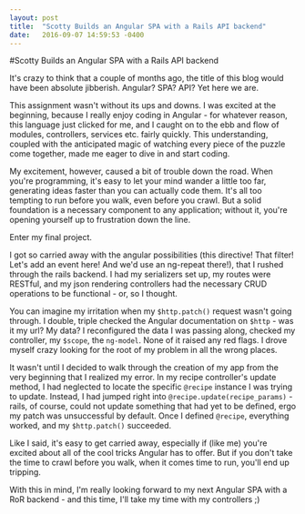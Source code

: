 ```yaml
---
layout: post
title:  "Scotty Builds an Angular SPA with a Rails API backend"
date:   2016-09-07 14:59:53 -0400
---
```


#Scotty Builds an Angular SPA with a Rails API backend

It's crazy to think that a couple of months ago, the title of this blog would have been absolute jibberish. Angular? SPA? API? Yet here we are. 

This assignment wasn't without its ups and downs. I was excited at the beginning, because I really enjoy coding in Angular - for whatever reason, this language just clicked for me, and I caught on to the ebb and flow of modules, controllers, services etc. fairly quickly. This understanding, coupled with the anticipated magic of watching every piece of the puzzle come together, made me eager to dive in and start coding.

My excitement, however, caused a bit of trouble down the road. When you're programming, it's easy to let your mind wander a little too far, generating ideas faster than you can actually code them. It's all too tempting to run before you walk, even before you crawl. But a solid foundation is a necessary component to any application; without it, you're opening yourself up to frustration down the line.

Enter my final project.

I got so carried away with the angular possibilities (this directive! That filter! Let's add an event here! And we'd use an ng-repeat there!), that I rushed through the rails backend. I had my serializers set up, my routes were RESTful, and my json rendering controllers had the necessary CRUD operations to be functional - or, so I thought.

You can imagine my irritation when my ```$http.patch()``` request wasn't going through. I double, triple checked the Angular documentation on ```$http``` - was it my url? My data? I reconfigured the data I was passing along, checked my controller, my ```$scope```, the ```ng-model```. None of it raised any red flags. I drove myself crazy looking for the root of my problem in all the wrong places.

It wasn't until I decided to walk through the creation of my app from the very beginning that I realized my error. In my recipe controller's update method, I had neglected to locate the specific ```@recipe``` instance I was trying to update. Instead, I had jumped right into ```@recipe.update(recipe_params)``` - rails, of course, could not update something that had yet to be defined, ergo my patch was unsuccessful by default. Once I defined ```@recipe```, everything worked, and my ```$http.patch()``` succeeded.

Like I said, it's easy to get carried away, especially if (like me) you're excited about all of the cool tricks Angular has to offer. But if you don't take the time to crawl before you walk, when it comes time to run, you'll end up tripping.

With this in mind, I'm really looking forward to my next Angular SPA with a RoR backend - and this time, I'll take my time with my controllers ;)
